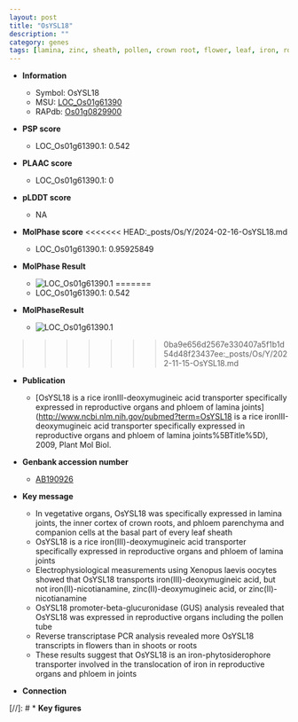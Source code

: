 ```yaml
---
layout: post
title: "OsYSL18"
description: ""
category: genes
tags: [lamina, zinc, sheath, pollen, crown root, flower, leaf, iron, root, shoot, vegetative, reproductive, crown, transporter]
---
```


* **Information**  
    + Symbol: OsYSL18  
    + MSU: [LOC_Os01g61390](http://rice.plantbiology.msu.edu/cgi-bin/ORF_infopage.cgi?orf=LOC_Os01g61390)  
    + RAPdb: [Os01g0829900](http://rapdb.dna.affrc.go.jp/viewer/gbrowse_details/irgsp1?name=Os01g0829900)  

* **PSP score**  
    + LOC_Os01g61390.1: 0.542 

* **PLAAC score**  
    + LOC_Os01g61390.1: 0 

* **pLDDT score**
    + NA


* **MolPhase score**
<<<<<<< HEAD:_posts/Os/Y/2024-02-16-OsYSL18.md
    + LOC_Os01g61390.1: 0.95925849

* **MolPhase Result**
    + ![LOC_Os01g61390.1](https://304243504.github.io/Pictures/LOC_Os01g/LOC_Os01g61390.1.png)
=======
    + LOC_Os01g61390.1: 0.542

* **MolPhaseResult**
    + ![LOC_Os01g61390.1](https://ricepsp.github.io/pictures/LOC_Os01g/LOC_Os01g61390.1.png)
>>>>>>> 0ba9e656d2567e330407a5f1b1d54d48f23437ee:_posts/Os/Y/2022-11-15-OsYSL18.md

* **Publication**  
    + [OsYSL18 is a rice ironIII-deoxymugineic acid transporter specifically expressed in reproductive organs and phloem of lamina joints](http://www.ncbi.nlm.nih.gov/pubmed?term=OsYSL18 is a rice ironIII-deoxymugineic acid transporter specifically expressed in reproductive organs and phloem of lamina joints%5BTitle%5D), 2009, Plant Mol Biol.

* **Genbank accession number**  
    + [AB190926](http://www.ncbi.nlm.nih.gov/nuccore/AB190926)

* **Key message**  
    + In vegetative organs, OsYSL18 was specifically expressed in lamina joints, the inner cortex of crown roots, and phloem parenchyma and companion cells at the basal part of every leaf sheath
    + OsYSL18 is a rice iron(III)-deoxymugineic acid transporter specifically expressed in reproductive organs and phloem of lamina joints
    + Electrophysiological measurements using Xenopus laevis oocytes showed that OsYSL18 transports iron(III)-deoxymugineic acid, but not iron(II)-nicotianamine, zinc(II)-deoxymugineic acid, or zinc(II)-nicotianamine
    + OsYSL18 promoter-beta-glucuronidase (GUS) analysis revealed that OsYSL18 was expressed in reproductive organs including the pollen tube
    + Reverse transcriptase PCR analysis revealed more OsYSL18 transcripts in flowers than in shoots or roots
    + These results suggest that OsYSL18 is an iron-phytosiderophore transporter involved in the translocation of iron in reproductive organs and phloem in joints

* **Connection**  

[//]: # * **Key figures**  


